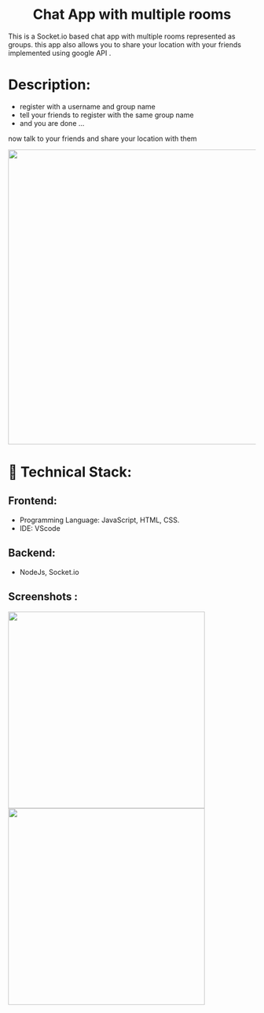 <h1 align="center">
 Chat App with multiple rooms
</h1>

This is a Socket.io based chat app with multiple rooms represented as groups. this app also allows you to share your location with your friends implemented using google API .

# Description:

- register with a username and group name
- tell your friends to register with the same group name
- and you are done ...

now talk to your friends and share your location with them

<img src="https://user-images.githubusercontent.com/64123398/128587400-3e898980-23d9-4334-b6d9-27acb51dd2c6.png" width="600px">


# 🚀 Technical Stack:

## Frontend:

- Programming Language: JavaScript, HTML, CSS.
- IDE: VScode

## Backend:

- NodeJs, Socket.io

## Screenshots :

<img src="https://user-images.githubusercontent.com/64123398/128587533-3a87e6a1-7ad8-4f61-b771-3460d2cb3189.png" width="400px" align="left" > <img src="https://user-images.githubusercontent.com/64123398/128587572-05c0ad17-44da-4afe-9d32-d3d6c68258a4.png" width="400px">

